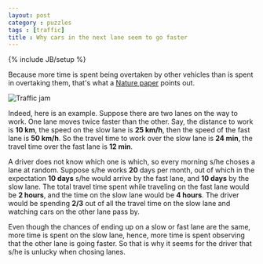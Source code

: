 ```yaml
---
layout: post
category : puzzles
tags : [traffic]
title : Why cars in the next lane seem to go faster
---
```

{% include JB/setup %}

Because more time is spent being overtaken by other vehicles than is spent in overtaking them, that's what a [Nature paper](http://www.nature.com/nature/journal/v401/n6748/abs/401035a0.html) points out. 

![Traffic jam](http://zliobaite.github.io/assets/traffic_jam.png)

Indeed, here is an example. Suppose there are two lanes on the way to work. One lane moves twice faster than the other. Say, the distance to work is **10 km**,  the speed on the slow lane is **25 km/h**, then the speed of the fast lane is **50 km/h**. So the travel time to work over the slow lane is **24 min**, the travel time over the fast lane is **12 min**.

A driver does not know which one is which, so every morning s/he choses a lane at random. Suppose s/he works **20** days per month, out of which in the expectation **10 days** s/he would arrive by the fast lane, and **10 days** by the slow lane. The total travel time spent while traveling on the fast lane would be **2 hours**, and the time on the slow lane would be **4 hours**. The driver would be spending **2/3** out of all the travel time  on the slow lane and watching cars on the other lane pass by. 

Even though the chances of ending up on a slow or fast lane are the same, more time is spent on the slow lane, hence, more time is spent observing that the other lane is going faster. So that is why it seems for the driver that s/he is  unlucky when chosing lanes.